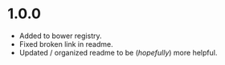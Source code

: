 1.0.0
=====

*  Added to bower registry.
*  Fixed broken link in readme.
*  Updated / organized readme to be (*hopefully*) more helpful.
